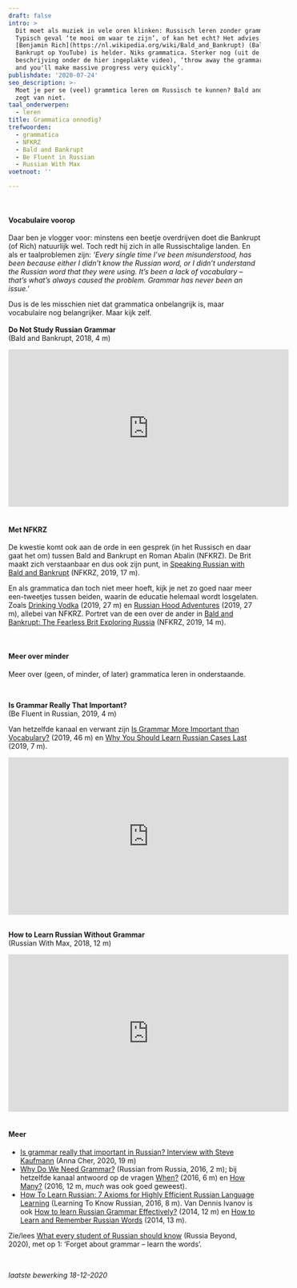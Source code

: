 ```yaml
---
draft: false
intro: >
  Dit moet als muziek in vele oren klinken: Russisch leren zonder grammatica.
  Typisch geval ‘te mooi om waar te zijn’, of kan het echt? Het advies van
  [Benjamin Rich](https://nl.wikipedia.org/wiki/Bald_and_Bankrupt) (Bald and
  Bankrupt op YouTube) is helder. Niks grammatica. Sterker nog (uit de
  beschrijving onder de hier ingeplakte video), ‘throw away the grammar books
  and you'll make massive progress very quickly’.
publishdate: '2020-07-24'
seo_description: >-
  Moet je per se (veel) grammtica leren om Russisch te kunnen? Bald and Bankrupt
  zegt van niet.
taal_onderwerpen:
  - leren
title: Grammatica onnodig?
trefwoorden:
  - grammatica
  - NFKRZ
  - Bald and Bankrupt
  - Be Fluent in Russian
  - Russian With Max
voetnoot: ''

---
```


<br/>

#### Vocabulaire voorop

Daar ben je vlogger voor: minstens een beetje overdrijven doet die Bankrupt (of Rich) natuurlijk wel. Toch redt hij zich in alle Russischtalige landen. En als er taalproblemen zijn: *‘Every single time I’ve been misunderstood, has been because either I didn’t know the Russian word, or I didn’t understand the Russian word that they were using. It’s been a lack of vocabulary – that’s what’s always caused the problem. Grammar has never been an issue.'*

Dus is de les misschien niet dat grammatica onbelangrijk is, maar vocabulaire nog belangrijker. Maar kijk zelf.
<br/>
<br/> 
**Do Not Study Russian Grammar**<br/>
(Bald and Bankrupt, 2018, 4 m) 

<iframe width="560" height="315" src="https://www.youtube.com/embed/gcYCT9wEUuU" frameborder="0" allow="accelerometer; autoplay; encrypted-media; gyroscope; picture-in-picture" allowfullscreen></iframe>

 <br/>
<br/>

#### Met NFKRZ
De kwestie komt ook aan de orde in een gesprek (in het Russisch en daar gaat het om) tussen Bald and Bankrupt en Roman Abalin (NFKRZ). De Brit maakt zich verstaanbaar en dus ook zijn punt, in [Speaking Russian with Bald and Bankrupt](https://www.youtube.com/watch?v=loAxQe14ke0) (NFKRZ, 2019, 17 m).

En als grammatica dan toch niet meer hoeft, kijk je net zo goed naar meer een-tweetjes tussen beiden, waarin de educatie helemaal wordt losgelaten. Zoals [Drinking Vodka](https://youtu.be/EvPB86Ziy1M) (2019, 27 m) en [Russian Hood Adventures](https://youtu.be/y2vaswVqqoo) (2019, 27 m), allebei van NFKRZ. Portret van de een over de ander in [Bald and Bankrupt: The Fearless Brit Exploring Russia](https://youtu.be/3pvbujNk6Ho) (NFKRZ, 2019, 14 m).

<br/>

#### Meer over minder

Meer over (geen, of minder, of later) grammatica leren in onderstaande.

<br/>


**Is Grammar Really That Important?**
<br/>(Be Fluent in Russian, 2019, 4 m)

Van hetzelfde kanaal en verwant zijn [Is Grammar More Important than Vocabulary?](https://www.youtube.com/watch?v=Ngz1251uC98) (2019, 46 m) en [Why You Should Learn Russian Cases Last](https://www.youtube.com/watch?v=aDJdAmq-61c) (2019, 7 m).

 

<iframe width="560" height="315" src="https://www.youtube.com/embed/iN2uJW--DPc" frameborder="0" allow="accelerometer; autoplay; encrypted-media; gyroscope; picture-in-picture" allowfullscreen></iframe> 

<br/>
<br/> 

**How to Learn Russian Without Grammar**<br/>
(Russian With Max, 2018, 12 m)

 

 <iframe width="560" height="315" src="https://www.youtube.com/embed/CPkQmpcJln4" frameborder="0" allow="accelerometer; autoplay; encrypted-media; gyroscope; picture-in-picture" allowfullscreen></iframe>

<br/>
<br/>

#### Meer

- [Is grammar really that important in Russian? Interview with Steve Kaufmann](https://youtu.be/iTVcFRztFdg) (Anna Cher, 2020, 19 m)
- [Why Do We Need Grammar?](https://www.youtube.com/watch?v=xfCQYms3p_c) (Russian from Russia, 2016, 2 m); bij hetzelfde kanaal antwoord op de vragen [When?](https://youtu.be/bUlTofBIqNA) (2016, 6 m) en [How Many?](https://youtu.be/sWGoWk96h9c) (2016, 12 m, *much* was ook goed geweest).
- [How To Learn Russian: 7 Axioms for Highly Efficient Russian Language Learning](https://www.youtube.com/watch?v=8N0R544E0I0) (Learning To Know Russian, 2016, 8 m). Van Dennis Ivanov is ook [How to learn Russian Grammar Effectively?](https://www.youtube.com/watch?v=iQqmIh_DLs8) (2014, 12 m) en [How to Learn and Remember Russian Words](https://www.youtube.com/watch?v=uSO3Ks1LstU) (2014, 13 m).

Zie/lees [What every student of Russian should know](https://www.rbth.com/education/332241-student-russian-should-know) (Russia Beyond, 2020), met op 1: ‘Forget about grammar – learn the words’.
<br/> 

<br/> 

*laatste bewerking 18-12-2020*
